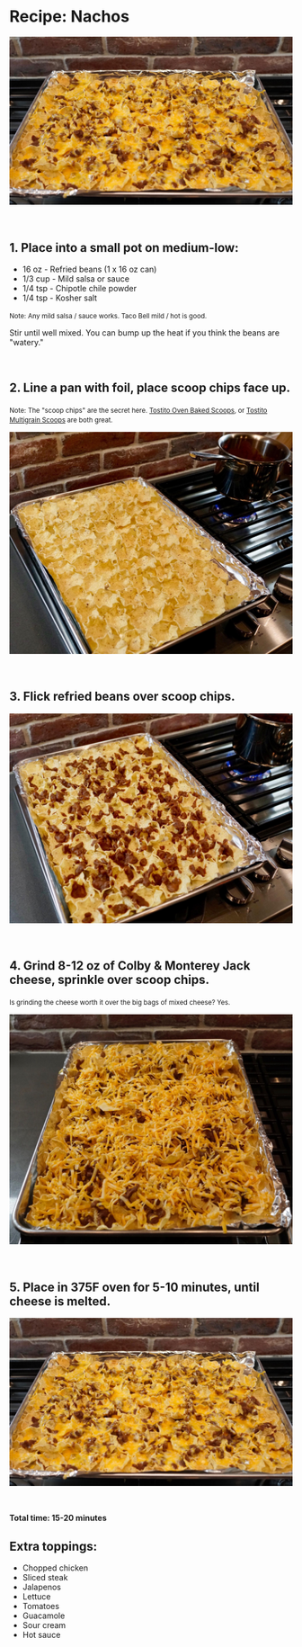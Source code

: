 # Recipe: Nachos

[![](images/food/nachos-4.jpg)](images/food/nachos-4.jpg)

<br>

## 1. Place into a small pot on medium-low:
* 16 oz - Refried beans (1 x 16 oz can)
* 1/3 cup - Mild salsa or sauce
* 1/4 tsp - Chipotle chile powder
* 1/4 tsp - Kosher salt

<small>Note: Any mild salsa / sauce works. Taco Bell mild / hot is good.</small>

Stir until well mixed. You can bump up the heat if you think the beans are "watery."

<br>

## 2. Line a pan with foil, place scoop chips face up.

<small>Note: The "scoop chips" are the secret here. [Tostito Oven Baked Scoops](http://www.fritolay.com/snacks/product-page/oven-baked/tostitos-oven-baked-scoops-tortilla-chips), or [Tostito Multigrain Scoops](http://www.fritolay.com/snacks/product-page/tostitos/tostitos-multigrain-scoops-tortilla-chips) are both great.</small>

[![](/images/food/nachos-1.jpg)](/images/food/nachos-1.jpg)

<br>

## 3. Flick refried beans over scoop chips.

[![](/images/food/nachos-2.jpg)](/images/food/nachos-2.jpg)

<br>

## 4. Grind 8-12 oz of Colby & Monterey Jack cheese, sprinkle over scoop chips.

<small>Is grinding the cheese worth it over the big bags of mixed cheese? Yes.</small>

[![](/images/food/nachos-3.jpg)](/images/food/nachos-3.jpg)

<br>

## 5. Place in 375F oven for 5-10 minutes, until cheese is melted.

[![](/images/food/nachos-4.jpg)](/images/food/nachos-4.jpg)

<br>

<strong>Total time: 15-20 minutes</strong>

## Extra toppings:
* Chopped chicken
* Sliced steak
* Jalapenos
* Lettuce
* Tomatoes
* Guacamole
* Sour cream
* Hot sauce